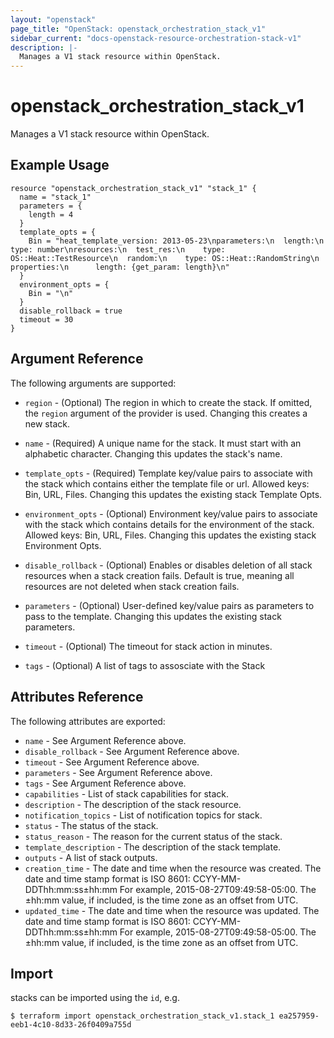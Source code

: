 ```yaml
---
layout: "openstack"
page_title: "OpenStack: openstack_orchestration_stack_v1"
sidebar_current: "docs-openstack-resource-orchestration-stack-v1"
description: |-
  Manages a V1 stack resource within OpenStack.
---
```


# openstack\_orchestration\_stack\_v1

Manages a V1 stack resource within OpenStack.

## Example Usage

```hcl
resource "openstack_orchestration_stack_v1" "stack_1" {
  name = "stack_1"
  parameters = {
	length = 4
  }
  template_opts = {
	Bin = "heat_template_version: 2013-05-23\nparameters:\n  length:\n    type: number\nresources:\n  test_res:\n    type: OS::Heat::TestResource\n  random:\n    type: OS::Heat::RandomString\n    properties:\n      length: {get_param: length}\n"
  }
  environment_opts = {
	Bin = "\n"
  }
  disable_rollback = true
  timeout = 30
}
```

## Argument Reference

The following arguments are supported:

* `region` - (Optional) The region in which to create the stack. If
    omitted, the `region` argument of the provider is used. Changing this
    creates a new stack.

* `name` - (Required) A unique name for the stack. It must start with an
    alphabetic character. Changing this updates the stack's name.

* `template_opts` - (Required) Template key/value pairs to associate with the
    stack which contains either the template file or url.
    Allowed keys: Bin, URL, Files. Changing this updates the existing stack
    Template Opts.

* `environment_opts` - (Optional) Environment key/value pairs to associate with
    the stack which contains details for the environment of the stack.
    Allowed keys: Bin, URL, Files. Changing this updates the existing stack
    Environment Opts.

* `disable_rollback` - (Optional) Enables or disables deletion of all stack
    resources when a stack creation fails. Default is true, meaning all
    resources are not deleted when stack creation fails.

* `parameters` - (Optional) User-defined key/value pairs as parameters to pass
    to the template. Changing this updates the existing stack parameters.

* `timeout` - (Optional) The timeout for stack action in minutes.

* `tags` - (Optional) A list of tags to assosciate with the Stack

## Attributes Reference

The following attributes are exported:

* `name` - See Argument Reference above.
* `disable_rollback` - See Argument Reference above.
* `timeout` - See Argument Reference above.
* `parameters` - See Argument Reference above.
* `tags` - See Argument Reference above.
* `capabilities` - List of stack capabilities for stack.
* `description` - The description of the stack resource.
* `notification_topics` - List of notification topics for stack.
* `status` - The status of the stack.
* `status_reason` - The reason for the current status of the stack.
* `template_description` - The description of the stack template.
* `outputs` - A list of stack outputs.
* `creation_time` - The date and time when the resource was created. The date
    and time stamp format is ISO 8601: CCYY-MM-DDThh:mm:ss±hh:mm
    For example, 2015-08-27T09:49:58-05:00. The ±hh:mm value, if included,
    is the time zone as an offset from UTC.
* `updated_time` - The date and time when the resource was updated. The date
    and time stamp format is ISO 8601: CCYY-MM-DDThh:mm:ss±hh:mm
    For example, 2015-08-27T09:49:58-05:00. The ±hh:mm value, if included,
    is the time zone as an offset from UTC.

## Import

stacks can be imported using the `id`, e.g.

```
$ terraform import openstack_orchestration_stack_v1.stack_1 ea257959-eeb1-4c10-8d33-26f0409a755d
```
